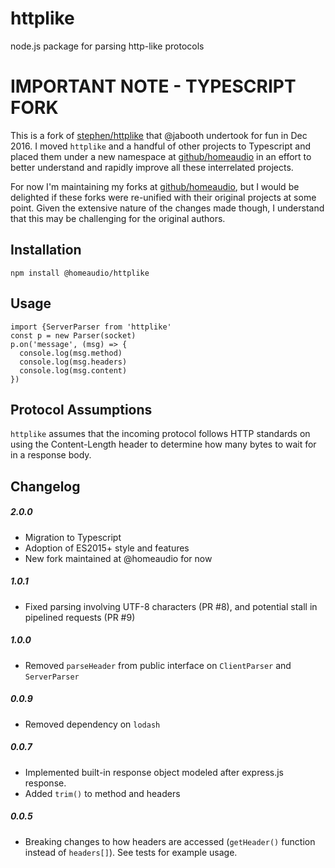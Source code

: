 httplike
========

node.js package for parsing http-like protocols

# IMPORTANT NOTE - TYPESCRIPT FORK

This is a fork of [stephen/httplike](https://github.com/stephen/httplike) that @jabooth undertook for fun in Dec 2016. I moved `httplike` and a handful of other projects to Typescript and placed them under a new namespace at [github/homeaudio](https://github.com/homeaudio/) in an effort to better understand and rapidly improve all these interrelated projects.

For now I'm maintaining my forks at [github/homeaudio](https://github.com/homeaudio/), but I would be delighted if these forks were re-unified with their original projects at some point. Given the extensive nature of the changes made though, I understand that this may be challenging for the original authors.

## Installation
```
npm install @homeaudio/httplike
```

## Usage
```
import {ServerParser from 'httplike'
const p = new Parser(socket)
p.on('message', (msg) => {
  console.log(msg.method)
  console.log(msg.headers)
  console.log(msg.content)
})
```

## Protocol Assumptions

```httplike``` assumes that the incoming protocol follows HTTP standards on using the Content-Length header to determine how many bytes to wait for in a response body.

## Changelog

##### 2.0.0
- Migration to Typescript
- Adoption of ES2015+ style and features
- New fork maintained at @homeaudio for now

##### 1.0.1
- Fixed parsing involving UTF-8 characters (PR #8), and potential stall in pipelined requests (PR #9)

##### 1.0.0
- Removed ```parseHeader``` from public interface on `ClientParser` and `ServerParser`

##### 0.0.9
- Removed dependency on ```lodash```

##### 0.0.7
- Implemented built-in response object modeled after express.js response.
- Added ```trim()``` to method and headers

##### 0.0.5
- Breaking changes to how headers are accessed (```getHeader()``` function instead of ```headers[]```). See tests for example usage.
